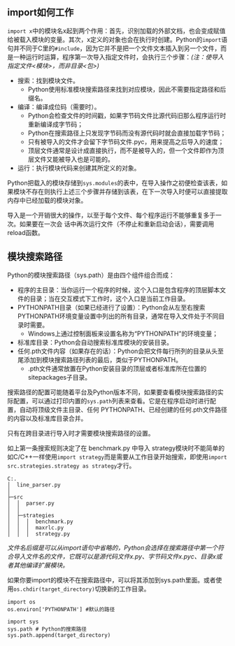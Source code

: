 ## import如何工作

`import x`中的模块名x起到两个作用：首先，识别加载的外部文档，也会变成赋值给被载入模块的变量。其次，x定义的对象也会在执行时创建。Python的`import`语句并不同于C里的`#include`，因为它并不是把一个文件文本插入到另一个文件，而是一种运行时运算，程序第一次导入指定文件时，会执行三个步骤：*(注：使导入指定文件<模块>，而非目录<包>)*

- 搜索：找到模块文件。
  - Python使用标准模块搜索路径来找到对应模块，因此不需要指定路径和后缀名。
- 编译：编译成位码（需要时）。
  - Python会检查文件的时间戳，如果字节码文件比源代码旧那么程序运行时重新编译成字节码；
  - Python在搜索路径上只发现字节码而没有源代码时就会直接加载字节码；
  - 只有被导入的文件才会留下字节码文件.pyc，用来提高之后导入的速度；
  - 顶层文件通常是设计成直接执行，而不是被导入的，但一个文件即作为顶层文件又能被导入也是可能的。
- 运行：执行模块代码来创建其所定义的对象。

Python把载入的模块存储到`sys.modules`的表中，在导入操作之初便检查该表，如果模块不存在则执行上述三个步骤并存储到该表，在下一次导入时便可以直接提取内存中已经加载的模块对象。

导入是一个开销很大的操作，以至于每个文件、每个程序运行不能够重复多于一次。如果要在一次会
话中再次运行文件（不停止和重新启动会话），需要调用reload函数。

## 模块搜索路径

Python的模块搜索路径（sys.path）是由四个组件组合而成：

- 程序的主目录：当你运行一个程序的时候，这个入口是包含程序的顶层脚本文件的目录；当在交互模式下工作时，这个入口是当前工作目录。
- PYTHONPATH目录（如果已经进行了设置）：Python会从左至右搜索PYTHONPATH环境变量设置中列出的所有目录，通常在导入文件处于不同目录时需要。
  - Windows上通过控制面板来设置名称为“PYTHONPATH”的环境变量；
- 标准库目录：Python会自动搜索标准库模块的安装目录。
- 任何.pth文件内容（如果存在的话）：Python会把文件每行所列的目录从头至尾添加到模块搜索路径列表的最后，类似于PYTHONPATH。
  - .pth文件通常放置在Python安装目录的顶层或者标准库所在位置的sitepackages子目录。

搜索路径的配置可能随着平台及Python版本不同，如果要查看模块搜索路径的实际配置，可以通过打印内置的`sys.path`列表来查看。它是在程序启动时进行配置，自动将顶级文件主目录、任何
PYTHONPATH、已经创建的任何.pth文件路径的内容以及标准库目录合并。

只有在跨目录进行导入时才需要模块搜索路径的设置。

如上第一条搜索规则决定了在 benchmark.py 中导入 strategy模块时不能简单的如C/C++一样使用`import strategy`而是需要从工作目录开始搜索，即使用`import src.strategies.strategy as strategy`才行。

```
C:.
│  line_parser.py
│
├─src
│  │  parser.py
│  │
│  ├─strategies
│  │  │  benchmark.py
│  │  │  maxrlc.py
│  │  │  strategy.py
```

*文件名后缀是可以从import语句中省略的，Python会选择在搜索路径中第一个符合导入文件名的文件，它既可以是源代码文件x.py、字节码文件x.pyc、目录x或者其他编译扩展模块。*

如果你要import的模块不在搜索路径中，可以将其添加到sys.path里面。或者使用`os.chdir(target_directory)`切换新的工作目录。

```
import os
os.environ['PYTHONPATH'] #默认的路径

import sys
sys.path # Python的搜索路径
sys.path.append(target_directory)

```
